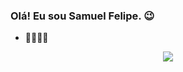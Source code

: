 ### Olá! Eu sou Samuel Felipe. 😉

- 🧑‍💻🇧🇷


<p align="center">
  <a href="https://skillicons.dev">
    <img src="https://skillicons.dev/icons?i=git, github" />
  </a>
</p>
